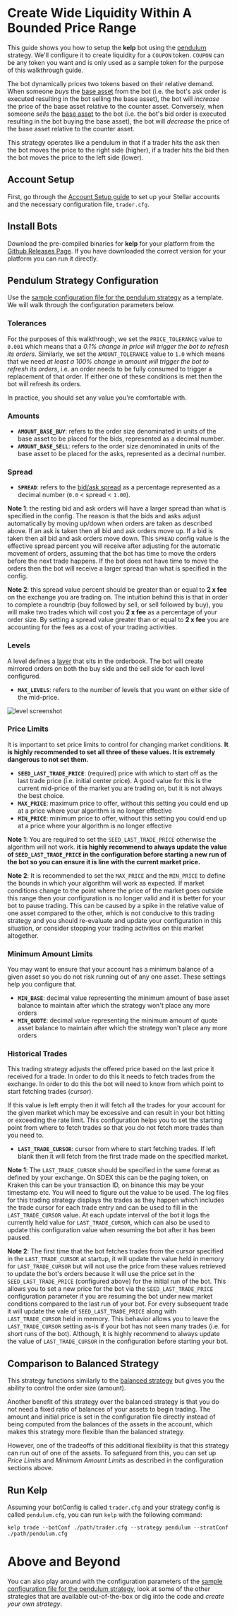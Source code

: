 # Create Wide Liquidity Within A Bounded Price Range

This guide shows you how to setup the **kelp** bot using the [pendulum](../../../plugins/pendulumStrategy.go) strategy. We'll configure it to create liquidity for a `COUPON` token. `COUPON` can be any token you want and is only used as a sample token for the purpose of this walkthrough guide.

The bot dynamically prices two tokens based on their relative demand. When someone _buys_ the [base asset](https://en.wikipedia.org/wiki/Currency_pair#Base_currency) from the bot (i.e. the bot's ask order is executed resulting in the bot selling the base asset), the bot will _increase_ the price of the base asset relative to the counter asset. Conversely, when someone _sells_ the [base asset](https://en.wikipedia.org/wiki/Currency_pair#Base_currency) to the bot (i.e. the bot's bid order is executed resulting in the bot buying the base asset), the bot will _decrease_ the price of the base asset relative to the counter asset.

This strategy operates like a pendulum in that if a trader hits the ask then the bot moves the price to the right side (higher), if a trader hits the bid then the bot moves the price to the left side (lower).

## Account Setup

First, go through the [Account Setup guide](account_setup.md) to set up your Stellar accounts and the necessary configuration file, `trader.cfg`.

## Install Bots

Download the pre-compiled binaries for **kelp** for your platform from the [Github Releases Page](https://github.com/stellar/kelp/releases). If you have downloaded the correct version for your platform you can run it directly.

## Pendulum Strategy Configuration

Use the [sample configuration file for the pendulum strategy](../../configs/trader/sample_pendulum.cfg) as a template. We will walk through the configuration parameters below.

### Tolerances

For the purposes of this walkthrough, we set the `PRICE_TOLERANCE` value to `0.001` which means that a _0.1% change in price will trigger the bot to refresh its orders_. Similarly, we set the `AMOUNT_TOLERANCE` value to `1.0` which means that we need _at least a 100% change in amount will trigger the bot to refresh its orders_, i.e. an order needs to be fully consumed to trigger a replacement of that order. If either one of these conditions is met then the bot will refresh its orders.

In practice, you should set any value you're comfortable with.

### Amounts

- **`AMOUNT_BASE_BUY`**: refers to the order size denominated in units of the base asset to be placed for the bids, represented as a decimal number.
- **`AMOUNT_BASE_SELL`**: refers to the order size denominated in units of the base asset to be placed for the asks, represented as a decimal number.

### Spread

- **`SPREAD`**: refers to the [bid/ask spread](https://en.wikipedia.org/wiki/Bid%E2%80%93ask_spread) as a percentage represented as a decimal number (`0.0` < spread < `1.00`).

**Note 1**: the resting bid and ask orders will have a larger spread than what is specified in the config.
The reason is that the bids and asks adjust automatically by moving up/down when orders are taken as described above.
If an ask is taken then all bid and ask orders move up. If a bid is taken then all bid and ask orders move down.
This `SPREAD` config value is the effective spread percent you will receive after adjusting for the automatic movement of orders, assuming that the bot has time to move the orders before the next trade happens. If the bot does not have time to move the orders then the bot will receive a larger spread than what is specified in the config.

**Note 2**: this spread value percent should be greater than or equal to **2 x fee** on the exchange you are trading on.
The intuition behind this is that in order to complete a roundtrip (buy followed by sell, or sell followed by buy), you will make two trades which will cost you **2 x fee** as a percentage of your order size.
By setting a spread value greater than or equal to **2 x fee** you are accounting for the fees as a cost of your trading activities.

### Levels

A level defines a [layer](https://en.wikipedia.org/wiki/Layering_(finance)) that sits in the orderbook. The bot will create mirrored orders on both the buy side and the sell side for each level configured.

- **`MAX_LEVELS`**: refers to the number of levels that you want on either side of the mid-price. 

![level screenshot](https://i.imgur.com/QVjZXGA.png "Levels Screenshot")

### Price Limits

It is important to set price limits to control for changing market conditions. **It is highly recommended to set all three of these values. It is extremely dangerous to not set them.**

- **`SEED_LAST_TRADE_PRICE`**: (required) price with which to start off as the last trade price (i.e. initial center price). A good value for this is the current mid-price of the market you are trading on, but it is not always the best choice.
- **`MAX_PRICE`**: maximum price to offer, without this setting you could end up at a price where your algorithm is no longer effective
- **`MIN_PRICE`**: minimum price to offer, without this setting you could end up at a price where your algorithm is no longer effective

**Note 1**: You are required to set the `SEED_LAST_TRADE_PRICE` otherwise the algorithm will not work. **it is highly recommend to always update the value of `SEED_LAST_TRADE_PRICE` in the configuration before starting a new run of the bot so you can ensure it is line with the current market price.**

**Note 2**: It is recommended to set the `MAX_PRICE` and the `MIN_PRICE` to define the bounds in which your algorithm will work as expected. If market conditions change to the point where the price of the market goes outside this range then your configuration is no longer valid and it is better for your bot to pause trading.
This can be caused by a spike in the relative value of one asset compared to the other, which is not conducive to this trading strategy and you should re-evaluate and update your configuration in this situation, or consider stopping your trading activities on this market altogether.

### Minimum Amount Limits

You may want to ensure that your account has a minimum balance of a given asset so you do not risk running out of any one asset. These settings help you configure that.

- **`MIN_BASE`**: decimal value representing the minimum amount of base asset balance to maintain after which the strategy won't place any more orders
- **`MIN_QUOTE`**: decimal value representing the minimum amount of quote asset balance to maintain after which the strategy won't place any more orders

### Historical Trades

This trading strategy adjusts the offered price based on the last price it received for a trade. In order to do this it needs to fetch trades from the exchange. In order to do this the bot will need to know from which point to start fetching trades (_cursor_).

If this value is left empty then it will fetch all the trades for your account for the given market which may be excessive and can result in your bot hitting or exceeding the rate limit. This configuration helps you to set the starting point from where to fetch trades so that you do not fetch more trades than you need to. 

- **`LAST_TRADE_CURSOR`**: cursor from where to start fetching trades. If left blank then it will fetch from the first trade made on the specified market.

**Note 1**: The `LAST_TRADE_CURSOR` should be specified in the same format as defined by your exchange. On SDEX this can be the paging token, on Kraken this can be your transaction ID, on binance this may be your timestamp etc. You will need to figure out the value to be used. The log files for this trading strategy displays the trades as they happen which includes the trade cursor for each trade entry and can be used to fill in the `LAST_TRADE_CURSOR` value. At each update interval of the bot it logs the currently held value for `LAST_TRADE_CURSOR`, which can also be used to update this configuration value when resuming the bot after it has been paused.

**Note 2**: The first time that the bot fetches trades from the cursor specified in the `LAST_TRADE_CURSOR` at startup, it will update the value held in memory for `LAST_TRADE_CURSOR` but will not use the price from these values retrieved to update the bot's orders because it will use the price set in the `SEED_LAST_TRADE_PRICE` (configured above) for the initial run of the bot. This allows you to set a new price for the bot via the `SEED_LAST_TRADE_PRICE` configuration parameter if you are resuming the bot under new market conditions compared to the last run of your bot. For every subsequent trade it will update the vale of `SEED_LAST_TRADE_PRICE` along with `LAST_TRADE_CURSOR` held in memory. This behavior allows you to leave the `LAST_TRADE_CURSOR` setting as-is if your bot has not seen many trades (i.e. for short runs of the bot). Although, it is highly recommend to always update the value of `LAST_TRADE_CURSOR` in the configuration before starting your bot.

## Comparison to Balanced Strategy

This strategy functions similarly to the [balanced strategy](balanced.md) but gives you the ability to control the order size (amount).

Another benefit of this strategy over the balanced strategy is that you do not need a fixed ratio of balances of your assets to begin trading. The amount and initial price is set in the configuration file directly instead of being computed from the balances of the assets in the account, which makes this strategy more flexible than the balanced strategy.

However, one of the tradeoffs of this additional flexibility is that this strategy can run out of one of the assets. To safeguard from this, you can set up _Price Limits_ and _Minimum Amount Limits_ as described in the configuration sections above.

## Run Kelp

Assuming your botConfig is called `trader.cfg` and your strategy config is called `pendulum.cfg`, you can run `kelp` with the following command:

```
kelp trade --botConf ./path/trader.cfg --strategy pendulum --stratConf ./path/pendulum.cfg
```

# Above and Beyond

You can also play around with the configuration parameters of the [sample configuration file for the pendulum strategy](../../configs/trader/sample_pendulum.cfg), look at some of the other strategies that are available out-of-the-box or dig into the code and _create your own strategy_.
